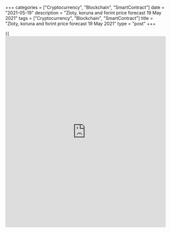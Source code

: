 +++
categories = ["Cryptocurrency", "Blockchain", "SmartContract"]
date = "2021-05-19"
description = "Zloty, koruna and forint price forecast 19 May 2021"
tags = ["Cryptocurrency", "Blockchain", "SmartContract"]
title = "Zloty, koruna and forint price forecast 19 May 2021"
type = "post"
+++

{{<iframe id="large-banner" src="https://www.bounty.group/#slide=11.0" width="100%" height="600" scrolling="no" style="border: 0px solid rgb(216, 221, 230); border-radius: 3px;">}}

2021-05-19

2021-05-19

Eastern Europe is a delicate matter. USDPLN, USDCZK and USDHUF forecast
as of 19.05.2021Dmitri Demidenko

While commodity currencies are betting on the commodity market's super-
cycle, then the Eastern European monetary units are relying on the
eurozone's strength, which serves as its major trading partner, and on
monetary [policy](https://www.fintechee.com/policy/) tightening. Let us discuss the Forex outlook and make up
a trading plan for [USDPLN][1], [USDCZK][2], and [USDHUF][3]

## Fundamental Polish zloty, Сzech koruna, and Hungarian forint forecast
for six months

When at the end of March I recommended holding Eastern European
currencies in investment portfolios, many traders were probably
surprised. During the first quarter, the Polish zloty, the Czech koruna,
and the Hungarian forint lost approximately 4-5% of their value due to
slow vaccinations in the EU, another wave of COVID-19, and unrealized
hopes for a strong recovery of the eurozone economy. Nevertheless,
already at the end of the second decade of May, the situation turned
upside down.

If you intend to hold a particular currency in your portfolio for a long
time, you need to rely on the strength of its major trading partner's
economy. This was the case in the 2020 situation with New Zealand and
Australian dollars due to China's effective fight against the pandemic.
This is the case with the loonie in the first half of 2021 due to the US
GDP's rapid return to the trend. The same thing is beginning to happen
with the Eastern European currencies, the main trading partner of which
is the eurozone. Acceleration of vaccination in the EU and positive
economic surprises in the currency block allowed the zloty to almost
completely compensate for the losses incurred in the first quarter, and
allowed the forint and the koruna to enter the green zone at the
beginning of 2021.

Nordea Markets notes that Eastern European currencies tend to strengthen
with a time lag after the eurozone statistics start to please the eye.

### Dynamics of [EURPLN][4] and economic surprises in the eurozone

 _Source: Nordea Markets._

The recovering eurozone economy is not the only reason for the return of
[USDPLN][1], [USDCZK][2], and [USDHUF][3] downtrend. With inflation
accelerating, not all countries are ready to follow the Fed's path,
which intends to allow the US economy to overheat. Polish consumer
prices soared to 4.3% and are likely to exceed the central bank's
forecast of 3.1% at the end of 2021, with a target of 1.5-3.5%. Because
of this, there are fierce discussions in Warsaw about whether to support
the recovery or return to the traditional values ​​of monetary [policy](https://www.fintechee.com/policy/).
In Prague and Budapest, the choice has already been made.

Hungary's leadership in the EU vaccination process (76.4% of the
population have been inoculated compared to 44.8% on average in the EU)
and the acceleration of inflation to 5.1% allowed the local central bank
to talk about raising rates over the summer. The Czech central bank
officials, in turn, said that a tightening of monetary [policy](https://www.fintechee.com/policy/) could
happen as early as June. The derivatives market is looking forward to
this process, which allows the koruna and other Eastern European
currencies to strengthen confidently.

### Dynamics of rate hike expectations



 _Source: Bloomberg._

The benefits of [USDPLN][1], [USDCZK][2], and [USDHUF][3] bears do not
end there. Poland, Czech Republic, and Hungary are members of the EU
Recovery and Resilience Facility. For example, Poland is one of the main
beneficiaries of this program that can count on €58 billion in grants
and loans.

In my opinion, [USDPLN][1], [USDCZK][2], and [USDHUF][3] downtrends are
likely to continue in the direction of 3.46-3.52, 19.57-19.75, and
277-280. I recommend selling the pairs.



## Price chart of USDPLN in real time mode

The content of this article reflects the author’s opinion and does not
necessarily reflect the official position of LiteForex. The material
published on this page is provided for informational purposes only and
should not be considered as the provision of investment advice for the
purposes of Directive 2004/39/EC.

Rate this article:

{{value}}

( {{count}} {{title}} )

   1. my.liteforex.com/trading/chart?symbol=USDPLN&returnUrl=true
   2. my.liteforex.com/trading/chart?symbol=USDCZK&returnUrl=true
   3. my.liteforex.com/trading/chart?symbol=USDHUF&returnUrl=true
   4. my.liteforex.com/trading/chart?symbol=EURPLN&returnUrl=true